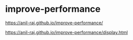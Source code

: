# improve-performance
https://anil-raj.github.io/improve-performance/


https://anil-raj.github.io/improve-performance/display.html

